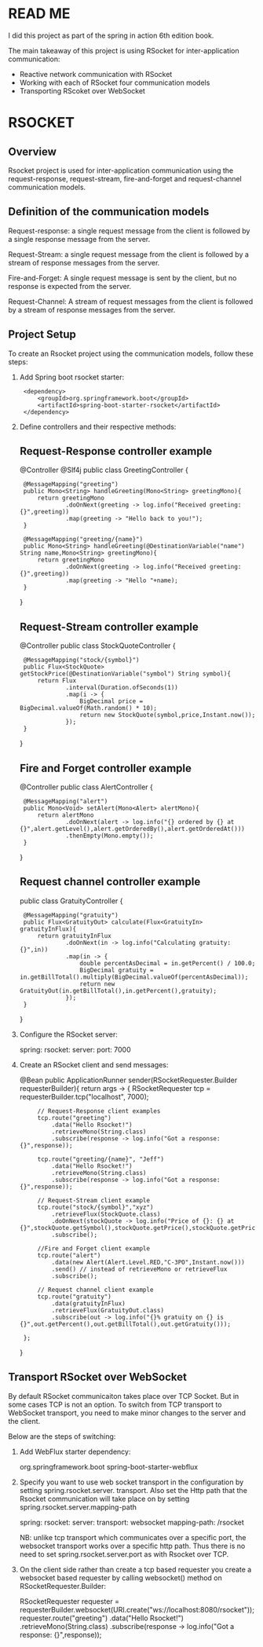 # READ ME
I did this project as part of the spring in action 6th edition book.

The main takeaway of this project is using RSocket for inter-application communication:
* Reactive network communication with RSocket
* Working with each of RSocket four communication models
* Transporting RScoket over WebSocket

# RSOCKET

## Overview
Rsocket project is used for inter-application communication using the request-response, request-stream, fire-and-forget and request-channel communication models.

## Definition of the communication models
Request-response: a single request message from the client is followed by a single response message from the server.

Request-Stream: a single request message from the client is followed by a stream of response messages from the server.

Fire-and-Forget: A single request message is sent by the client, but no response is expected from the server.

Request-Channel: A stream of request messages from the client is followed by a stream of response messages from the server.

## Project Setup

To create an Rsocket project using the communication models, follow these steps:

1. Add Spring boot rsocket starter:

        <dependency>
			<groupId>org.springframework.boot</groupId>
			<artifactId>spring-boot-starter-rsocket</artifactId>
		</dependency>

2. Define controllers and their respective methods:

    ## Request-Response controller example
    @Controller
    @Slf4j
    public class GreetingController {
        
        @MessageMapping("greeting")
        public Mono<String> handleGreeting(Mono<String> greetingMono){
            return greetingMono
                    .doOnNext(greeting -> log.info("Received greeting: {}",greeting))
                    .map(greeting -> "Hello back to you!");
        }

        @MessageMapping("greeting/{name}")
        public Mono<String> handleGreeting(@DestinationVariable("name") String name,Mono<String> greetingMono){
            return greetingMono
                    .doOnNext(greeting -> log.info("Received greeting: {}",greeting))
                    .map(greeting -> "Hello "+name);
        }

    }

    ## Request-Stream controller example
    @Controller
    public class StockQuoteController {
        
        @MessageMapping("stock/{symbol}")
        public Flux<StockQuote> getStockPrice(@DestinationVariable("symbol") String symbol){
            return Flux
                    .interval(Duration.ofSeconds(1))
                    .map(i -> {
                        BigDecimal price = BigDecimal.valueOf(Math.random() * 10);
                        return new StockQuote(symbol,price,Instant.now());
                    });
        }

    }

    ## Fire and Forget controller example
    @Controller
    public class AlertController {
        
        @MessageMapping("alert")
        public Mono<Void> setAlert(Mono<Alert> alertMono){
            return alertMono
                    .doOnNext(alert -> log.info("{} ordered by {} at {}",alert.getLevel(),alert.getOrderedBy(),alert.getOrderedAt()))
                    .thenEmpty(Mono.empty());
        }

    }

    ## Request channel controller example
    public class GratuityController {
    
        @MessageMapping("gratuity")
        public Flux<GratuityOut> calculate(Flux<GratuityIn> gratuityInFlux){
            return gratuityInFlux
                    .doOnNext(in -> log.info("Calculating gratuity: {}",in))
                    .map(in -> {
                        double percentAsDecimal = in.getPercent() / 100.0;
                        BigDecimal gratuity = in.getBillTotal().multiply(BigDecimal.valueOf(percentAsDecimal));
                        return new GratuityOut(in.getBillTotal(),in.getPercent(),gratuity);
                    });
        }

    }

3. Configure the RSocket server:

    spring:
        rsocket:
            server:
                port: 7000

4. Create an RSocket client and send messages:

    @Bean
	public ApplicationRunner sender(RSocketRequester.Builder requesterBuilder){
		return args -> {
			RSocketRequester tcp = requesterBuilder.tcp("localhost", 7000);

            // Request-Response client examples
			tcp.route("greeting")
				.data("Hello Rsocket!")
				.retrieveMono(String.class)
				.subscribe(response -> log.info("Got a response: {}",response));

			tcp.route("greeting/{name}", "Jeff")
				.data("Hello Rsocket!")
				.retrieveMono(String.class)
				.subscribe(response -> log.info("Got a response: {}",response));

            // Request-Stream client example
            tcp.route("stock/{symbol}","xyz")
				.retrieveFlux(StockQuote.class)
				.doOnNext(stockQuote -> log.info("Price of {}: {} at {}",stockQuote.getSymbol(),stockQuote.getPrice(),stockQuote.getPrice()))
				.subscribe();

            //Fire and Forget client example
			tcp.route("alert")
				.data(new Alert(Alert.Level.RED,"C-3PO",Instant.now()))
				.send() // instead of retrieveMono or retrieveFlux
				.subscribe();

            // Request channel client example
			tcp.route("gratuity")
				.data(gratuityInFlux)
				.retrieveFlux(GratuityOut.class)
				.subscribe(out -> log.info("{}% gratuity on {} is {}",out.getPercent(),out.getBillTotal(),out.getGratuity()));

		};
	}


## Transport RSocket over WebSocket
By default RSocket communicaiton takes place over TCP Socket. But in some cases TCP is not an option.
To switch from TCP transport to WebSocket transport, you need to make minor changes to the server and the client.

Below are the steps of switching:

1. Add WebFlux starter dependency:

    <dependency>
        <groupId>org.springframework.boot</groupId>
        <artifactId>spring-boot-starter-webflux</artifactId>
	</dependency>

2. Specify you want to use web socket transport in the configuration by setting spring.rsocket.server.   transport. Also set the Http path that the Rsocket communication will take place on by setting spring.rsocket.server.mapping-path

    spring:
        rsocket:
            server:
                transport: websocket
                mapping-path: /rsocket

    NB: unlike tcp transport which communicates over a specific port, the websocket transport works over a specific http path. Thus there is no need to set spring.rsocket.server.port as with Rsocket over TCP.

3. On the client side rather than create a tcp based requester you create a websocket based requester by calling websocket() method on RSocketRequester.Builder:

    RSocketRequester requester = requesterBuilder.websocket(URI.create("ws://localhost:8080/rsocket"));
    requester.route("greeting")
				.data("Hello Rsocket!")
				.retrieveMono(String.class)
				.subscribe(response -> log.info("Got a response: {}",response));